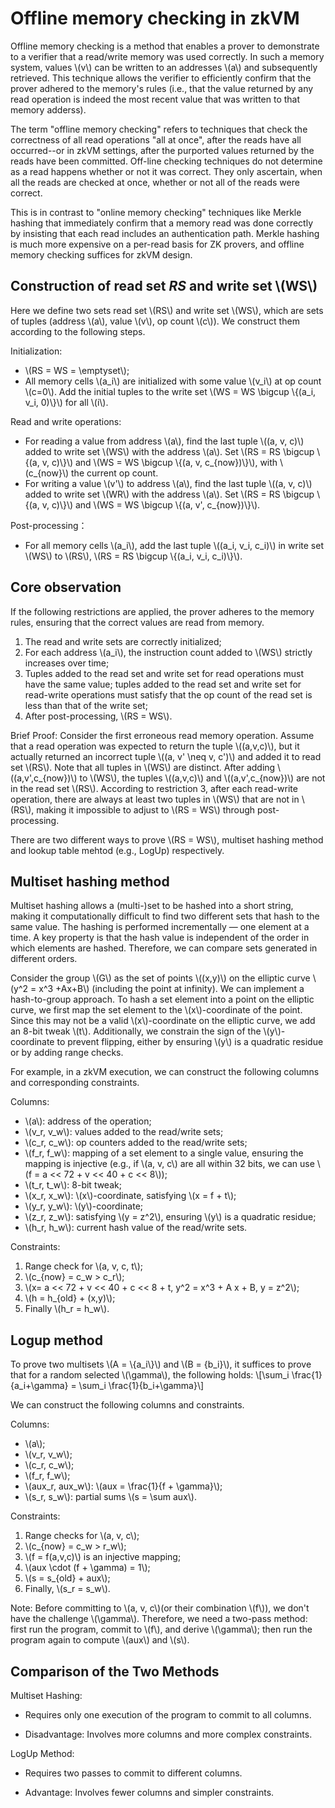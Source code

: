 # Offline memory checking in zkVM

Offline memory checking is a method that enables a prover to demonstrate to a verifier that a read/write memory was used correctly. In such a memory system, values \\(v\\) can be written to an addresses \\(a\\) and subsequently retrieved. This technique allows the verifier to efficiently confirm that the prover adhered to the memory's rules (i.e., that the value returned by any read operation is indeed the most recent value that was written to that memory adderss).

The term "offline memory checking" refers to techniques that check the correctness of all read operations "all at once", after the reads have all occurred--or in zkVM settings, after the purported values returned by the reads have been committed. Off-line checking techniques do not determine as a read happens whether or not it was correct. They only ascertain, when all the reads are checked at once, whether or not all of the reads were correct.

This is in contrast to "online memory checking" techniques like Merkle hashing that immediately confirm that a memory read was done correctly by insisting that each read includes an authentication path. Merkle hashing is much more expensive on a per-read basis for ZK provers, and offline memory checking suffices for zkVM design.

## Construction of read set $RS$ and write set \\(WS\\) 

Here we define two sets read set \\(RS\\) and write set \\(WS\\), which are sets of tuples (address \\(a\\), value \\(v\\), op count \\(c\\)). We construct them according to the following steps.

Initialization:

- \\(RS = WS = \emptyset\\);
- All memory cells \\(a_i\\) are initialized with some value \\(v_i\\) at op count \\(c=0\\). Add the initial tuples to the write set \\(WS = WS \bigcup \\{(a_i, v_i, 0)\\}\\) for all \\(i\\).

Read and write operations:

- For reading a value from address \\(a\\), find the last tuple \\((a, v, c)\\) added to write set \\(WS\\) with the address \\(a\\). Set \\(RS = RS \bigcup \\{(a, v, c)\\}\\) and \\(WS = WS \bigcup \\{(a, v, c_{now})\\}\\), with \\(c_{now}\\) the current op count.
- For writing a value \\(v'\\) to address \\(a\\), find the last tuple \\((a, v, c)\\) added to write set \\(WR\\) with the address \\(a\\). Set \\(RS = RS \bigcup \\{(a, v, c)\\}\\) and \\(WS = WS \bigcup \\{(a, v', c_{now})\\}\\).

Post-processing：

- For all memory cells \\(a_i\\), add the last tuple \\((a_i, v_i, c_i)\\) in write set \\(WS\\) to \\(RS\\), \\(RS = RS \bigcup \\{(a_i, v_i, c_i)\\}\\).

## Core observation

If the following restrictions are applied, the prover adheres to the memory rules, ensuring that the correct values are read from memory.

1) The read and write sets are correctly initialized; 
2) For each address \\(a_i\\), the instruction count added to \\(WS\\) strictly increases over time;
3) Tuples added to the read set and write set for read operations must have the same value; tuples added to the read set and write set for read-write operations must satisfy that the op count of the read set is less than that of the write set;
4) After post-processing, \\(RS = WS\\).

Brief Proof: Consider the first erroneous read memory operation. Assume that a read operation was expected to return the tuple \\((a,v,c)\\), but it actually returned an incorrect tuple \\((a, v' \neq v, c')\\) and added it to read set \\(RS\\). Note that all tuples in \\(WS\\) are distinct. After adding \\((a,v',c_{now})\\) to \\(WS\\), the tuples \\((a,v,c)\\) and \\((a,v',c_{now})\\) are not in the read set \\(RS\\). According to restriction 3, after each read-write operation, there are always at least two tuples in \\(WS\\) that are not in \\(RS\\), making it impossible to adjust to \\(RS = WS\\) through post-processing.

There are two different ways to prove \\(RS = WS\\), multiset hashing method and lookup table mehtod (e.g., LogUp) respectively.

## Multiset hashing method

Multiset hashing allows a (multi-)set to be hashed into a short string, making it computationally difficult to find two different sets that hash to the same value. The hashing is performed incrementally — one element at a time. A key property is that the hash value is independent of the order in which elements are hashed. Therefore, we can compare sets generated in different orders.

Consider the group \\(G\\) as the set of points \\((x,y)\\) on the elliptic curve \\(y^2 = x^3 +Ax+B\\) (including the point at infinity). We can implement a hash-to-group approach. To hash a set element into a point on the elliptic curve, we first map the set element to the \\(x\\)-coordinate of the point. Since this may not be a valid \\(x\\)-coordinate on the elliptic curve, we add an 8-bit tweak \\(t\\). Additionally, we constrain the sign of the \\(y\\)-coordinate to prevent flipping, either by ensuring \\(y\\) is a quadratic residue or by adding range checks.

For example, in a zkVM execution, we can construct the following columns and corresponding constraints.

Columns:

- \\(a\\): address of the operation;
- \\(v_r, v_w\\): values added to the read/write sets;
- \\(c_r, c_w\\): op counters added to the read/write sets;
- \\(f_r, f_w\\): mapping of a set element to a single value, ensuring the mapping is injective (e.g., if \\(a, v, c\\) are all within 32 bits, we can use \\(f = a << 72 + v << 40 + c << 8\\));
- \\(t_r, t_w\\):  8-bit tweak;
- \\(x_r, x_w\\): \\(x\\)-coordinate, satisfying \\(x = f + t\\);
- \\(y_r, y_w\\): \\(y\\)-coordinate;
- \\(z_r, z_w\\): satisfying \\(y = z^2\\), ensuring \\(y\\) is a quadratic residue;
- \\(h_r, h_w\\): current hash value of the read/write sets.

 Constraints:

1) Range check for  \\(a, v, c, t\\);
2) \\(c_{now} = c_w > c_r\\);
3) \\(x= a << 72 + v << 40 + c << 8 + t, y^2 = x^3 + A x + B, y = z^2\\);
4) \\(h = h_{old} + (x,y)\\);
5) Finally \\(h_r = h_w\\).

## Logup method

To prove two multisets \\(A = \\{a_i\\}\\) and \\(B = \{b_i\}\\), it suffices to prove that for a random selected \\(\gamma\\), the following holds:
\\[\sum_i \frac{1}{a_i+\gamma} = \sum_i \frac{1}{b_i+\gamma}\\]

We can construct the following columns and constraints.

Columns:

- \\(a\\);
- \\(v_r, v_w\\);
- \\(c_r, c_w\\);
- \\(f_r, f_w\\);
- \\(aux_r, aux_w\\): \\(aux = \frac{1}{f + \gamma}\\); 
- \\(s_r, s_w\\): partial sums \\(s = \sum aux\\).

Constraints:
1) Range checks for \\(a, v, c\\);
2) \\(c_{now} = c_w > r_w\\);
3) \\(f = f(a,v,c)\\) is an injective mapping;
4) \\(aux \cdot (f + \gamma) = 1\\);
5) \\(s = s_{old} + aux\\);
6) Finally, \\(s_r = s_w\\).

Note: Before committing to \\(a, v, c\\)(or their combination \\(f\\)), we don't have the challenge \\(\gamma\\).  Therefore, we need a two-pass method: first run the program, commit to \\(f\\), and derive \\(\gamma\\); then run the program again to compute \\(aux\\) and \\(s\\). 

## Comparison of the Two Methods

Multiset Hashing:

- Requires only one execution of the program to commit to all columns.

- Disadvantage: Involves more columns and more complex constraints.

LogUp Method:

- Requires two passes to commit to different columns.

- Advantage: Involves fewer columns and simpler constraints.